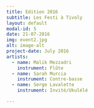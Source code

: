 ```yaml
---
title: Edition 2016
subtitle: Les Festi à Tivoly
layout: default
modal-id: 5
date: 21-07-2016
img: event2.jpg
alt: image-alt
project-date: July 2016
artists:
  - name: Malik Mezzadri
    instrument: Flûte
  - name: Sarah Murcia
    instrument: Contre-basse
  - name: Serge Lavalette
    instrument: Invité/Ukulélé

---
```

